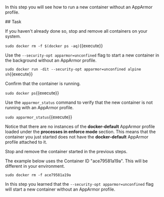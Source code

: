 
In this step you will see how to run a new container without an AppArmor profile.

## Task

If you haven't already done so, stop and remove all containers on your system.

``sudo docker rm -f $(docker ps -aq)``{{execute}}

Use the ``--security-opt apparmor=unconfined`` flag to start a new container in the background without an AppArmor profile.

`sudo docker run -dit --security-opt apparmor=unconfined alpine sh`{{execute}}

Confirm that the container is running.

`sudo docker ps`{{execute}}


Use the ``apparmor_status`` command to verify that the new container is not running with an AppArmor profile.

`sudo apparmor_status`{{execute}}

Notice that there are no instances of the **docker-default** AppArmor profile loaded under the **processes in enforce mode** section. This means that the container you just started does not have the **docker-default** AppArmor profile attached to it.

Stop and remove the container started in the previous steps.

The example below uses the Container ID "ace79581a19a". This will be different in your environment.

`sudo docker rm -f ace79581a19a`

In this step you learned that the ``--security-opt apparmor=unconfined`` flag will start a new container without an AppArmor profile.
